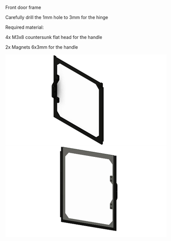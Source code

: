 Front door frame


Carefully drill the 1mm hole to 3mm for the hinge


Required material:

4x M3x8 countersunk flat head for the handle

2x Magnets 6x3mm for the handle


![Image 1](Images/1.jpg)
![Image 2](Images/2.jpg)
